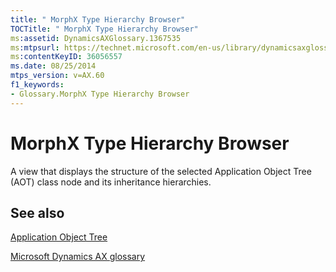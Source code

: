 ```yaml
---
title: " MorphX Type Hierarchy Browser"
TOCTitle: " MorphX Type Hierarchy Browser"
ms:assetid: DynamicsAXGlossary.1367535
ms:mtpsurl: https://technet.microsoft.com/en-us/library/dynamicsaxglossary.1367535(v=AX.60)
ms:contentKeyID: 36056557
ms.date: 08/25/2014
mtps_version: v=AX.60
f1_keywords:
- Glossary.MorphX Type Hierarchy Browser
---
```


# MorphX Type Hierarchy Browser

A view that displays the structure of the selected Application Object Tree (AOT) class node and its inheritance hierarchies.

## See also

[Application Object Tree](application-object-tree.md)

[Microsoft Dynamics AX glossary](glossary/microsoft-dynamics-ax-glossary.md)

  


